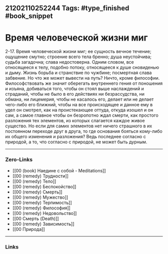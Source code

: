 21202110252244
Tags: #type_finished #book_snippet 
---
# Время человеческой жизни миг

 2-17. Время человеческой жизни миг; ее сущность вечное течение; ощущение смутно; строение всего тела  бренно; душа  неустойчива; судьба  загадочна; слава  недостоверна. Одним словом, все относящееся к телу, подобно потоку, относящееся к душе  сновиденью и дыму. Жизнь  борьба и странствие по чужбине; посмертная слава  забвение. Но что же может вывести на путь? Ничто, кроме философии. Философствовать же  значит оберегать внутреннего гения от поношения и изъяна, добиваться того, чтобы он стоял выше наслаждений и страданий, чтобы не было в его действиях ни безрассудства, ни обмана, ни лицемерия, чтобы не касалось его, делает или не делает чего-либо его ближний, чтобы на все происходящее и данное ему в удел он смотрел, как на проистекающее оттуда, откуда изошел и он сам, а самое главное  чтобы он безропотно ждал смерти, как простого разложения тех элементов, из которых слагается каждое живое существо. Но если для самих элементов нет ничего страшного в их постоянном переходе друг в друга, то где основания бояться кому-либо их общего изменения и разложения? Ведь последнее согласно с природой, а то, что согласно с природой, не может быть дурным.

---
### Zero-Links
 - [[00 (book) Наедине с собой - Meditations]]
 - [[00 (remedy) Трудности]]
 - [[00 (remedy) Тело]]
 - [[00 (remedy) Беспокойство]]
 - [[00 (remedy) Смерть]]
 - [[00 (remedy) Мужество]]
 - [[00 (remedy) Терпимость]]
 - [[00 (remedy) Философия]]
 - [[00 (remedy) Недовольство]]
 - [[00 Смерть (Death)]]
 - [[00 (remedy) Зависимость]]
 - [[00 Природа]]
---
### Links
